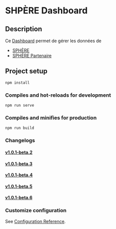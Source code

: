 # SHPÈRE Dashboard

## Description
Ce [Dashboard](https://dashboard.reseau-sphere.com/) permet de gérer les données de
- [SPHÈRE](https://reseau-sphere.com)
- [SPHÈRE Partenaire](https://partner.reseau-sphere.com)

## Project setup
```
npm install
```

### Compiles and hot-reloads for development
```
npm run serve
```

### Compiles and minifies for production
```
npm run build
```

### Changelogs

#### [v1.0.1-beta.2](./changelogs/v1.0.1-beta.2.md)
#### [v1.0.1-beta.3](./changelogs/v1.0.1-beta.3.md)
#### [v1.0.1-beta.4](./changelogs/v1.0.1-beta.4.md)
#### [v1.0.1-beta.5](./changelogs/v1.0.1-beta.5.md)
#### [v1.0.1-beta.6](./changelogs/v1.0.1-beta.6.md)


### Customize configuration
See [Configuration Reference](https://cli.vuejs.org/config/).
